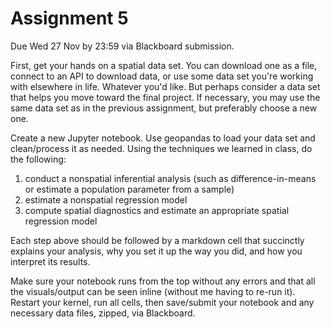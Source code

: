 # Assignment 5

Due Wed 27 Nov by 23:59 via Blackboard submission.

First, get your hands on a spatial data set. You can download one as a file, connect to an API to download data, or use some data set you're working with elsewhere in life. Whatever you'd like. But perhaps consider a data set that helps you move toward the final project. If necessary, you may use the same data set as in the previous assignment, but preferably choose a new one.

Create a new Jupyter notebook. Use geopandas to load your data set and clean/process it as needed. Using the techniques we learned in class, do the following:

  1. conduct a nonspatial inferential analysis (such as difference-in-means or estimate a population parameter from a sample)
  1. estimate a nonspatial regression model
  1. compute spatial diagnostics and estimate an appropriate spatial regression model

Each step above should be followed by a markdown cell that succinctly explains your analysis, why you set it up the way you did, and how you interpret its results.

Make sure your notebook runs from the top without any errors and that all the visuals/output can be seen inline (without me having to re-run it). Restart your kernel, run all cells, then save/submit your notebook and any necessary data files, zipped, via Blackboard.
